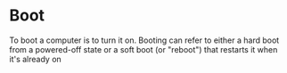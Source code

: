 # Boot

To boot a computer is to turn it on. Booting can refer to either a hard boot from a powered-off state or a soft boot (or "reboot") that restarts it when it's already on